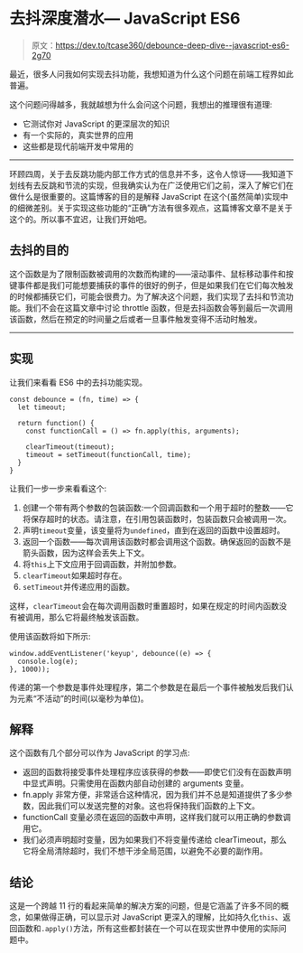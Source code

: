 # 去抖深度潜水— JavaScript ES6

> 原文：<https://dev.to/tcase360/debounce-deep-dive--javascript-es6-2g70>

最近，很多人问我如何实现去抖功能，我想知道为什么这个问题在前端工程界如此普遍。

这个问题问得越多，我就越想为什么会问这个问题，我想出的推理很有道理:

*   它测试你对 JavaScript 的更深层次的知识
*   有一个实际的，真实世界的应用
*   这些都是现代前端开发中常用的

* * *

环顾四周，关于去反跳功能内部工作方式的信息并不多，这令人惊讶——我知道下划线有去反跳和节流的实现，但我确实认为在广泛使用它们之前，深入了解它们在做什么是很重要的。这篇博客的目的是解释 JavaScript 在这个(虽然简单)实现中的细微差别。关于实现这些功能的“正确”方法有很多观点，这篇博客文章不是关于这个的。所以事不宜迟，让我们开始吧。

## 去抖的目的

这个函数是为了限制函数被调用的次数而构建的——滚动事件、鼠标移动事件和按键事件都是我们可能想要捕获的事件的很好的例子，但是如果我们在它们每次触发的时候都捕获它们，可能会很费力。为了解决这个问题，我们实现了去抖和节流功能。我们不会在这篇文章中讨论 throttle 函数，但是去抖函数会等到最后一次调用该函数，然后在预定的时间量之后或者一旦事件触发变得不活动时触发。

* * *

## 实现

让我们来看看 ES6 中的去抖功能实现。

```
const debounce = (fn, time) => {
  let timeout;

  return function() {
    const functionCall = () => fn.apply(this, arguments);

    clearTimeout(timeout);
    timeout = setTimeout(functionCall, time);
  }
} 
```

让我们一步一步来看看这个:

1.  创建一个带有两个参数的包装函数:一个回调函数和一个用于超时的整数——它将保存超时的状态。请注意，在引用包装函数时，包装函数只会被调用一次。
2.  声明`timeout`变量，该变量将为`undefined`，直到在返回的函数中设置超时。
3.  返回一个函数——每次调用该函数时都会调用这个函数。确保返回的函数不是箭头函数，因为这样会丢失上下文。
4.  将`this`上下文应用于回调函数，并附加参数。
5.  `clearTimeout`如果超时存在。
6.  `setTimeout`并传递应用的函数。

这样，`clearTimeout`会在每次调用函数时重置超时，如果在规定的时间内函数没有被调用，那么它将最终触发该函数。

使用该函数将如下所示:

```
window.addEventListener('keyup', debounce((e) => {
  console.log(e);
}, 1000)); 
```

传递的第一个参数是事件处理程序，第二个参数是在最后一个事件被触发后我们认为元素“不活动”的时间(以毫秒为单位)。

## 解释

这个函数有几个部分可以作为 JavaScript 的学习点:

*   返回的函数将接受事件处理程序应该获得的参数——即使它们没有在函数声明中显式声明。只需使用在函数内部自动创建的 arguments 变量。
*   fn.apply 非常方便，非常适合这种情况，因为我们并不总是知道提供了多少参数，因此我们可以发送完整的对象。这也将保持我们函数的上下文。
*   functionCall 变量必须在返回的函数中声明，这样我们就可以用正确的参数调用它。
*   我们必须声明超时变量，因为如果我们不将变量传递给 clearTimeout，那么它将全局清除超时，我们不想干涉全局范围，以避免不必要的副作用。

## 结论

这是一个跨越 11 行的看起来简单的解决方案的问题，但是它涵盖了许多不同的概念，如果做得正确，可以显示对 JavaScript 更深入的理解，比如持久化`this`、返回函数和`.apply()`方法，所有这些都封装在一个可以在现实世界中使用的实际问题中。